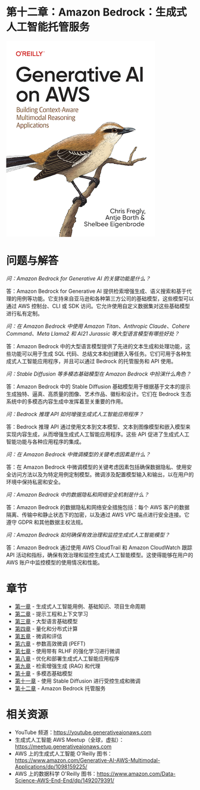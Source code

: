 # 第十二章：Amazon Bedrock：生成式人工智能托管服务
[![](../img/gaia_book_cover_sm.png)](https://www.amazon.com/Generative-AI-AWS-Multimodal-Applications/dp/1098159225/)

# 问题与解答

_问：Amazon Bedrock for Generative AI 的关键功能是什么？_

答：Amazon Bedrock for Generative AI 提供检索增强生成、语义搜索和基于代理的用例等功能。它支持来自亚马逊和各种第三方公司的基础模型，这些模型可以通过 AWS 控制台、CLI 或 SDK 访问。它允许使用自定义数据集对这些基础模型进行私有定制。

_问：在 Amazon Bedrock 中使用 Amazon Titan、Anthropic Claude、Cohere Command、Meta Llama2 和 AI21 Jurassic 等大型语言模型有哪些好处？_

答：Amazon Bedrock 中的大型语言模型提供了先进的文本生成和处理功能，这些功能可以用于生成 SQL 代码、总结文本和创建嵌入等任务。它们可用于各种生成式人工智能应用程序，并且可以通过 Bedrock 的托管服务和 API 使用。

_问：Stable Diffusion 等多模态基础模型在 Amazon Bedrock 中扮演什么角色？_

答：Amazon Bedrock 中的 Stable Diffusion 基础模型用于根据基于文本的提示生成独特、逼真、高质量的图像、艺术作品、徽标和设计。它们在 Bedrock 生态系统中的多模态内容生成中发挥着至关重要的作用。

_问：Bedrock 推理 API 如何增强生成式人工智能应用程序？_

答：Bedrock 推理 API 通过使用文本到文本模型、文本到图像模型和嵌入模型来实现内容生成，从而增强生成式人工智能应用程序。这些 API 促进了生成式人工智能功能与各种应用程序的集成。

_问：在 Amazon Bedrock 中微调模型的关键考虑因素是什么？_

答：在 Amazon Bedrock 中微调模型的关键考虑因素包括确保数据隐私、使用安全访问方法以及为特定用例定制模型。微调涉及配置模型输入和输出，以在用户的环境中保持私密和安全。

_问：Amazon Bedrock 中的数据隐私和网络安全机制是什么？_

答：Amazon Bedrock 的数据隐私和网络安全措施包括：每个 AWS 客户的数据隔离、传输中和静止状态下的加密，以及通过 AWS VPC 端点进行安全连接。它遵守 GDPR 和其他数据主权法规。

_问：Amazon Bedrock 如何确保有效治理和监控生成式人工智能模型？_

答：Amazon Bedrock 通过使用 AWS CloudTrail 和 Amazon CloudWatch 跟踪 API 活动和指标，确保有效治理和监控生成式人工智能模型。这使得能够在用户的 AWS 账户中监控模型的使用情况和性能。

# 章节
* [第一章](/01_intro) - 生成式人工智能用例、基础知识、项目生命周期
* [第二章](/02_prompt) - 提示工程和上下文学习
* [第三章](/03_foundation) - 大型语言基础模型
* [第四章](/04_optimize) - 量化和分布式计算
* [第五章](/05_finetune) - 微调和评估
* [第六章](/06_peft) - 参数高效微调 (PEFT)
* [第七章](/07_rlhf) - 使用带有 RLHF 的强化学习进行微调
* [第八章](/08_deploy) - 优化和部署生成式人工智能应用程序
* [第九章](/09_rag) - 检索增强生成 (RAG) 和代理
* [第十章](/10_multimodal) - 多模态基础模型
* [第十一章](/11_diffusers) - 使用 Stable Diffusion 进行受控生成和微调
* [第十二章](/12_bedrock) - Amazon Bedrock 托管服务

# 相关资源
* YouTube 频道：https://youtube.generativeaionaws.com
* 生成式人工智能 AWS Meetup（全球，虚拟）：https://meetup.generativeaionaws.com
* AWS 上的生成式人工智能 O'Reilly 图书：https://www.amazon.com/Generative-AI-AWS-Multimodal-Applications/dp/1098159225/
* AWS 上的数据科学 O'Reilly 图书：https://www.amazon.com/Data-Science-AWS-End-End/dp/1492079391/
